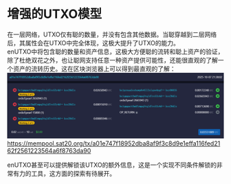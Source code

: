 增强的UTXO模型
====

在一层网络，UTXO仅有聪的数量，并没有包含其他数据。当聪穿越到二层网络后，其属性会在UTXO中完全体现，这极大提升了UTXO的能力。  
enUTXO中将包含聪的数量和资产信息，这极大方便聪的流转和聪上资产的验证，除了杜绝双花之外，也让聪网支持任意一种资产提供可能性，还能很直观的了解一个资产的流转历史。这在区块浏览器上可以得到最直观的了解：  
![enUTXO](../assets/mempool-asset-info.png)
https://mempool.sat20.org/tx/a01e747f18952dba8af9f3c8d9e1effa116fed2162f2561223564a6f8763da90


enUTXO甚至可以提供解锁该UTXO的额外信息，这是一个实现不同条件解锁的非常有力的工具，这方面的探索有待展开。
